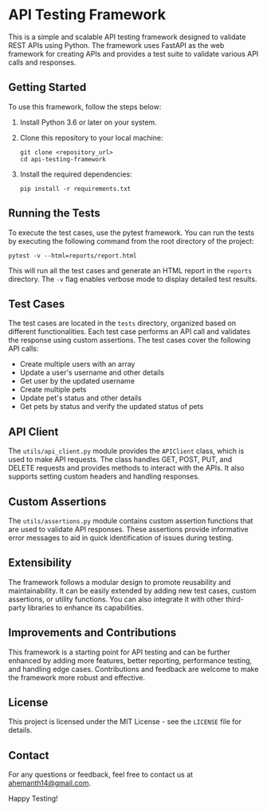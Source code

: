 # API Testing Framework

This is a simple and scalable API testing framework designed to validate REST APIs using Python. The framework uses FastAPI as the web framework for creating APIs and provides a test suite to validate various API calls and responses.

## Getting Started

To use this framework, follow the steps below:

1. Install Python 3.6 or later on your system.

2. Clone this repository to your local machine:
   ```
   git clone <repository_url>
   cd api-testing-framework
   ```

3. Install the required dependencies:
   ```
   pip install -r requirements.txt
   ```

## Running the Tests

To execute the test cases, use the pytest framework. You can run the tests by executing the following command from the root directory of the project:

```
pytest -v --html=reports/report.html
```

This will run all the test cases and generate an HTML report in the `reports` directory. The `-v` flag enables verbose mode to display detailed test results.

## Test Cases

The test cases are located in the `tests` directory, organized based on different functionalities. Each test case performs an API call and validates the response using custom assertions. The test cases cover the following API calls:

- Create multiple users with an array
- Update a user's username and other details
- Get user by the updated username
- Create multiple pets
- Update pet's status and other details
- Get pets by status and verify the updated status of pets

## API Client

The `utils/api_client.py` module provides the `APIClient` class, which is used to make API requests. The class handles GET, POST, PUT, and DELETE requests and provides methods to interact with the APIs. It also supports setting custom headers and handling responses.

## Custom Assertions

The `utils/assertions.py` module contains custom assertion functions that are used to validate API responses. These assertions provide informative error messages to aid in quick identification of issues during testing.

## Extensibility

The framework follows a modular design to promote reusability and maintainability. It can be easily extended by adding new test cases, custom assertions, or utility functions. You can also integrate it with other third-party libraries to enhance its capabilities.

## Improvements and Contributions

This framework is a starting point for API testing and can be further enhanced by adding more features, better reporting, performance testing, and handling edge cases. Contributions and feedback are welcome to make the framework more robust and effective.

## License

This project is licensed under the MIT License - see the `LICENSE` file for details.

## Contact

For any questions or feedback, feel free to contact us at ahemanth14@gmail.com.

Happy Testing!